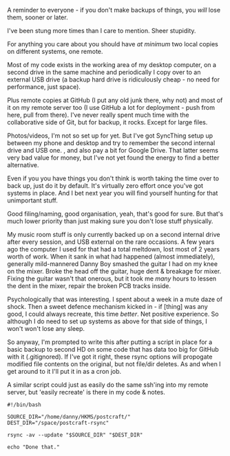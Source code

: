 A reminder to everyone - if you don't make backups of things, you _will_ lose them, sooner or later.

I've been stung more times than I care to mention. Sheer stupidity.

For anything you care about you should have _at minimum_ two local copies on different systems, one remote.

Most of my code exists in the working area of my desktop computer, on a second drive in the same machine and periodically I copy over to an external USB drive (a backup hard drive is ridiculously cheap - no need for performance, just space).

Plus remote copies at GitHub (I put any old junk there, why not) and most of it on my remote server too (I use GitHub a lot for deployment - push from here, pull from there). I've never really spent much time with the collaborative side of Git, but for backup, it rocks. Except for large files.

Photos/videos, I'm not so set up for yet. But I've got SyncThing setup up between my phone and desktop and try to remember the second internal drive and USB one. , and also pay a bit for Google Drive. That latter seems very bad value for money, but I've not yet found the energy to find a better alternative.

Even if you you have things you don't think is worth taking the time over to back up, just do it by default. It's virtually zero effort once you've got systems in place. And I bet next year you will find yourself hunting for that unimportant stuff.

Good filing/naming, good organisation, yeah, that's good for sure. But that's much lower priority than just making sure you don't lose stuff physically.

My music room stuff is only currently backed up on a second internal drive after every session, and USB external on the rare occasions. A few years ago the computer I used for that had a total meltdown, lost most of 2 years worth of work. When it sank in what had happened (almost immediately), generally mild-mannered Danny Boy smashed the guitar I had on my knee on the mixer. Broke the head off the guitar, huge dent & breakage for mixer. Fixing the guitar wasn't that onerous, but it took me _many_ hours to lessen the dent in the mixer, repair the broken PCB tracks inside.

Psychologically that was interesting. I spent about a week in a mute daze of shock. Then a sweet defence mechanism kicked in - if [thing] was any good, I could always recreate, this time _better_. Net positive experience. So although I do need to set up systems as above for that side of things, I won't won't lose any sleep.

So anyway, I'm prompted to write this after putting a script in place for a basic backup to second HD on some code that has data too big for GitHub with it (.gitignored). If I've got it right, these rsync options will propogate modified file contents on the original, but not file/dir deletes. As and when I get around to it I'll put it in as a cron job.

A similar script could just as easily do the same ssh'ing into my remote server, but 'easily recreate' is there in my code & notes.

```
#!/bin/bash

SOURCE_DIR="/home/danny/HKMS/postcraft/"
DEST_DIR="/space/postcraft-rsync"

rsync -av --update "$SOURCE_DIR" "$DEST_DIR"

echo "Done that."
```

